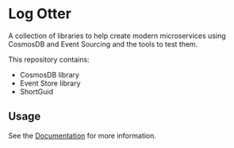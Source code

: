 ﻿# Log Otter

A collection of libraries to help create modern microservices using CosmosDB and Event Sourcing 
and the tools to test them.

This repository contains:

* CosmosDB library
* Event Store library
* ShortGuid

## Usage

See the [Documentation](docs/README.md) for more information.